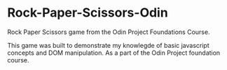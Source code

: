 # Rock-Paper-Scissors-Odin
Rock Paper Scissors game from the Odin Project Foundations Course. 

This game was built to demonstrate my knowlegde of basic javascript concepts and DOM manipulation. As a part of the Odin Project foundation course.
